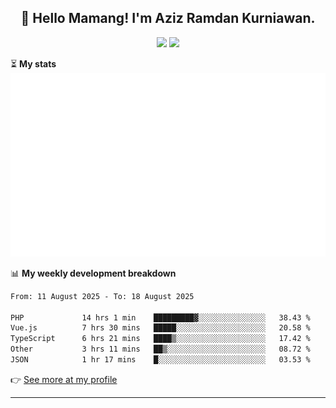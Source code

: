 <h2 align="center">👋 Hello Mamang! I'm Aziz Ramdan Kurniawan.</h2>  
<p align="center">
  <img src="https://komarev.com/ghpvc/?username=azizramdan">
  <img src="https://wakatime.com/badge/user/90056fa0-4c31-4eca-954e-2a3ac05896f9.svg">
</p>
    
⏳ **My stats**  
![](https://raw.githubusercontent.com/azizramdan/github-stats/master/generated/overview.svg#gh-dark-mode-only)

📊 **My weekly development breakdown**
<!--START_SECTION:waka-->

```txt
From: 11 August 2025 - To: 18 August 2025

PHP             14 hrs 1 min    █████████▓░░░░░░░░░░░░░░░   38.43 %
Vue.js          7 hrs 30 mins   █████░░░░░░░░░░░░░░░░░░░░   20.58 %
TypeScript      6 hrs 21 mins   ████▒░░░░░░░░░░░░░░░░░░░░   17.42 %
Other           3 hrs 11 mins   ██▒░░░░░░░░░░░░░░░░░░░░░░   08.72 %
JSON            1 hr 17 mins    █░░░░░░░░░░░░░░░░░░░░░░░░   03.53 %
```

<!--END_SECTION:waka-->
👉 [See more at my profile](https://wakatime.com/@azizramdan)
***
